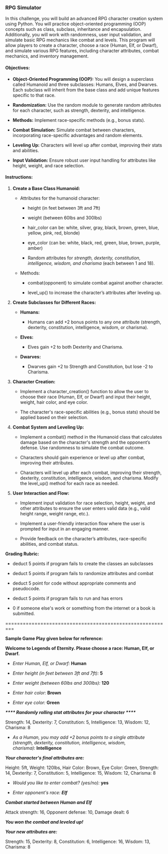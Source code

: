 ### **RPG Simulator**

In this challenge, you will build an advanced RPG character creation system using Python. You will practice object-oriented programming (OOP) concepts such as class, subclass, inheritance and encapsulation. Additionally, you will work with randomness, user input validation, and simulate basic RPG mechanics like combat and levels. This program will allow players to create a character, choose a race (Human, Elf, or Dwarf), and simulate various RPG features, including character attributes, combat mechanics, and inventory management.

#### **Objectives:**

*   **Object-Oriented Programming (OOP):** You will design a superclass called Humanoid and three subclasses: Humans, Elves, and Dwarves. Each subclass will inherit from the base class and add unique features specific to that race.
    
*   **Randomization:** Use the random module to generate random attributes for each character, such as strength, dexterity, and intelligence.
    
*   **Methods:** Implement race-specific methods (e.g., bonus stats).
    
*   **Combat Simulation:** Simulate combat between characters, incorporating race-specific advantages and random elements.
    
*   **Leveling Up:** Characters will level up after combat, improving their stats and abilities.
    
*   **Input Validation:** Ensure robust user input handling for attributes like height, weight, and race selection.
    

#### **Instructions:**

1.  **Create a Base Class Humanoid:**
    
    *   Attributes for the humanoid character:
        
        *   height (in feet between 3ft and 7ft)
            
        *   weight (between 60lbs and 300lbs)
            
        *   hair\_color can be: white, silver, gray, black, brown, green, blue, yellow, pink, red, blonde)
            
        *   eye\_color (can be: white, black, red, green, blue, brown, purple, amber)
            
        *   Random attributes for _strength, dexterity, constitution, intelligence, wisdom, and charisma_ (each between 1 and 18).
            
    *   Methods:
        
        *   combat(opponent) to simulate combat against another character.
            
        *   level\_up() to increase the character’s attributes after leveling up.
            
2.  **Create Subclasses for Different Races:**
    
    *   **Humans:**
        
        *   Humans can add +2 bonus points to any one attribute (strength, dexterity, constitution, intelligence, wisdom, or charisma).
            
    *   **Elves:**
        
        *   Elves gain +2 to both Dexterity and Charisma.
            
    *   **Dwarves:**
        
        *   Dwarves gain +2 to Strength and Constitution, but lose -2 to Charisma.
            
3.  **Character Creation:**
    
    *   Implement a character\_creation() function to allow the user to choose their race (Human, Elf, or Dwarf) and input their height, weight, hair color, and eye color.
        
    *   The character's race-specific abilities (e.g., bonus stats) should be applied based on their selection.
        
4.  **Combat System and Leveling Up:**
    
    *   Implement a combat() method in the Humanoid class that calculates damage based on the character's strength and the opponent’s defense. Use randomness to simulate the combat outcome.
        
    *   Characters should gain experience or level up after combat, improving their attributes.
        
    *   Characters will level up after each combat, improving their strength, dexterity, constitution, intelligence, wisdom, and charisma. Modify the level\_up() method for each race as needed.
        
5.  **User Interaction and Flow:**
    
    *   Implement input validation for race selection, height, weight, and other attributes to ensure the user enters valid data (e.g., valid height range, weight range, etc.).
        
    *   Implement a user-friendly interaction flow where the user is prompted for input in an engaging manner.
        
    *   Provide feedback on the character’s attributes, race-specific abilities, and combat status.
        

**Grading Rubric:**

*   deduct 5 points if program fails to create the classes an subclasses
    
*   deduct 5 points if program fails to randomize attributes and combat
    
*   deduct 5 point for code without appropriate comments and pseudocode.
    
*   deduct 5 points if program fails to run and has errors
    
*   0 if someone else's work or something from the internet or a book is submitted.
    

\=========================================================

**Sample Game Play given below for reference:**

**Welcome to Legends of Eternity. Please choose a race: Human, Elf, or Dwarf.**

*   _Enter Human, Elf, or Dwarf:_ **Human**
    
*   _Enter height (in feet between 3ft and 7ft):_ **5**
    
*   _Enter weight (between 60lbs and 300lbs):_ **120**
    
*   _Enter hair color:_ **Brown**
    
*   _Enter eye color:_ **Green**
    

_**\*\*\*\* Randomly rolling stat attributes for your character \*\*\*\***_

Strength: 14, Dexterity: 7, Constitution: 5, Intelligence: 13, Wisdom: 12, Charisma: 8

*   _As a Human, you may add +2 bonus points to a single attribute (strength, dexterity, constitution, intelligence, wisdom, charisma):_ **Intelligence**
    

_**Your character's final attributes are:**_

Height: 5ft, Weight: 120lbs, Hair Color: Brown, Eye Color: Green, Strength: 14, Dexterity: 7, Constitution: 5, Intelligence: 15, Wisdom: 12, Charisma: 8

*   _Would you like to enter combat? (yes/no):_ **yes**
    
*   _Enter opponent's race:_ _**Elf**_
    

_**Combat started between Human and Elf**_

Attack strength: 16, Opponent defense: 10, Damage dealt: 6

_**You won the combat and leveled up!**_

_**Your new attributes are:**_

Strength: 15, Dexterity: 8, Constitution: 6, Intelligence: 16, Wisdom: 13, Charisma: 8